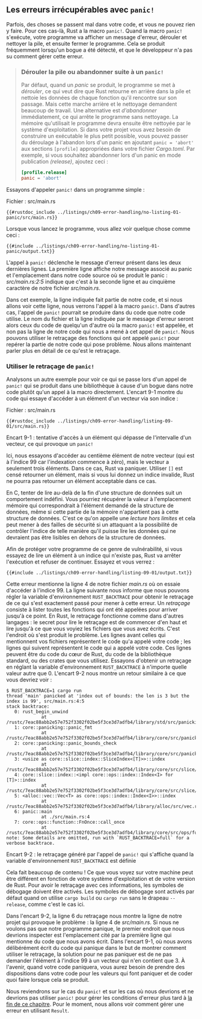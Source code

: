 <!--
## Unrecoverable Errors with `panic!`
-->

## Les erreurs irrécupérables avec `panic!`

<!--
Sometimes, bad things happen in your code, and there’s nothing you can do about
it. In these cases, Rust has the `panic!` macro. When the `panic!` macro
executes, your program will print a failure message, unwind and clean up the
stack, and then quit. This most commonly occurs when a bug of some kind has
been detected and it’s not clear to the programmer how to handle the error.
-->

Parfois, des choses se passent mal dans votre code, et vous ne pouvez rien y
faire. Pour ces cas-là, Rust a la macro `panic!`. Quand la macro `panic!`
s'exécute, votre programme va afficher un message d'erreur, dérouler et nettoyer
la pile, et ensuite fermer le programme. Cela se produit fréquemment lorsqu'un
bogue a été détecté, et que le développeur n'a pas su comment gérer cette
erreur.

<!--
> ### Unwinding the Stack or Aborting in Response to a Panic
>
> By default, when a panic occurs, the program starts *unwinding*, which
> means Rust walks back up the stack and cleans up the data from each function
> it encounters. But this walking back and cleanup is a lot of work. The
> alternative is to immediately *abort*, which ends the program without
> cleaning up. Memory that the program was using will then need to be cleaned
> up by the operating system. If in your project you need to make the resulting
> binary as small as possible, you can switch from unwinding to aborting upon a
> panic by adding `panic = 'abort'` to the appropriate `[profile]` sections in
> your *Cargo.toml* file. For example, if you want to abort on panic in release
> mode, add this:
>
> ```toml
> [profile.release]
> panic = 'abort'
> ```
-->

> ### Dérouler la pile ou abandonner suite à un `panic!`
>
> Par défaut, quand un *panic* se produit, le programme se met à *dérouler*, ce
> qui veut dire que Rust retourne en arrière dans la pile et nettoie les données
> de chaque fonction qu'il rencontre sur son passage. Mais cette marche arrière
> et le nettoyage demandent beaucoup de travail. Une alternative est
> *d'abandonner* immédiatement, ce qui arrête le programme sans nettoyage. La
> mémoire qu'utilisait le programme devra ensuite être nettoyée par le système
> d'exploitation. Si dans votre projet vous avez besoin de construire un
> exécutable le plus petit possible, vous pouvez passer du déroulage à l'abandon
> lors d'un panic en ajoutant `panic = 'abort'` aux sections `[profile]`
> appropriées dans votre fichier *Cargo.toml*. Par exemple, si vous souhaitez
> abandonner lors d'un panic en mode publication *(release)*, ajoutez ceci :
>
> ```toml
> [profile.release]
> panic = 'abort'
> ```

<!--
Let’s try calling `panic!` in a simple program:
-->

Essayons d'appeler `panic!` dans un programme simple :

<!--
<span class="filename">Filename: src/main.rs</span>
-->

<span class="filename">Fichier : src/main.rs</span>

<!--
```rust,should_panic,panics
{{#rustdoc_include ../listings/ch09-error-handling/no-listing-01-panic/src/main.rs}}
```
-->

```rust,should_panic,panics
{{#rustdoc_include ../listings/ch09-error-handling/no-listing-01-panic/src/main.rs}}
```

<!--
When you run the program, you’ll see something like this:
-->

Lorsque vous lancez le programme, vous allez voir quelque chose comme ceci :

<!--
```console
{{#include ../listings/ch09-error-handling/no-listing-01-panic/output.txt}}
```
-->

```console
{{#include ../listings/ch09-error-handling/no-listing-01-panic/output.txt}}
```

<!--
The call to `panic!` causes the error message contained in the last two lines.
The first line shows our panic message and the place in our source code where
the panic occurred: *src/main.rs:2:5* indicates that it’s the second line,
fifth character of our *src/main.rs* file.
-->

L'appel à `panic!` déclenche le message d'erreur présent dans les deux dernières
lignes. La première ligne affiche notre message associé au panic et
l'emplacement dans notre code source où se produit le panic : *src/main.rs:2:5*
indique que c'est à la seconde ligne et au cinquième caractère de notre fichier
*src/main.rs*.

<!--
In this case, the line indicated is part of our code, and if we go to that
line, we see the `panic!` macro call. In other cases, the `panic!` call might
be in code that our code calls, and the filename and line number reported by
the error message will be someone else’s code where the `panic!` macro is
called, not the line of our code that eventually led to the `panic!` call. We
can use the backtrace of the functions the `panic!` call came from to figure
out the part of our code that is causing the problem. We’ll discuss what a
backtrace is in more detail next.
-->

Dans cet exemple, la ligne indiquée fait partie de notre code, et si nous
allons voir cette ligne, nous verrons l'appel à la macro `panic!`. Dans d'autres
cas, l'appel de `panic!` pourrait se produire dans du code que notre code
utilise. Le nom du fichier et la ligne indiquée par le message d'erreur seront
alors ceux du code de quelqu'un d'autre où la macro `panic!` est appelée, et non
pas la ligne de notre code qui nous a mené à cet appel de `panic!`. Nous pouvons
utiliser le retraçage des fonctions qui ont appelé `panic!` pour repérer la
partie de notre code qui pose problème. Nous allons maintenant parler plus en
détail de ce qu'est le retraçage.

<!--
### Using a `panic!` Backtrace
-->

### Utiliser le retraçage de `panic!`

<!--
Let’s look at another example to see what it’s like when a `panic!` call comes
from a library because of a bug in our code instead of from our code calling
the macro directly. Listing 9-1 has some code that attempts to access an
element by index in a vector.
-->

Analysons un autre exemple pour voir ce qui se passe lors d'un appel de `panic!`
qui se produit dans une bibliothèque à cause d'un bogue dans notre code plutôt
qu'un appel à la macro directement. L'encart 9-1 montre du code qui essaye
d'accéder à un élément d'un vecteur via son indice :

<!--
<span class="filename">Filename: src/main.rs</span>
-->

<span class="filename">Fichier : src/main.rs</span>

<!--
```rust,should_panic,panics
{{#rustdoc_include ../listings/ch09-error-handling/listing-09-01/src/main.rs}}
```
-->

```rust,should_panic,panics
{{#rustdoc_include ../listings/ch09-error-handling/listing-09-01/src/main.rs}}
```

<!--
<span class="caption">Listing 9-1: Attempting to access an element beyond the
end of a vector, which will cause a call to `panic!`</span>
-->

<span class="caption">Encart 9-1 : tentative d'accès à un élément qui dépasse de
l'intervalle d'un vecteur, ce qui provoque un `panic!`</span>

<!--
Here, we’re attempting to access the 100th element of our vector (which is at
index 99 because indexing starts at zero), but it has only 3 elements. In this
situation, Rust will panic. Using `[]` is supposed to return an element, but if
you pass an invalid index, there’s no element that Rust could return here that
would be correct.
-->

Ici, nous essayons d'accéder au centième élément de notre vecteur (qui est à
l'indice 99 car l'indexation commence à zéro), mais le vecteur a seulement trois
éléments. Dans ce cas, Rust va paniquer. Utiliser `[]` est censé retourner un
élément, mais si vous lui donnez un indice invalide, Rust ne pourra pas
retourner un élément acceptable dans ce cas.

<!--
In C, attempting to read beyond the end of a data structure is undefined
behavior. You might get whatever is at the location in memory that would
correspond to that element in the data structure, even though the memory
doesn’t belong to that structure. This is called a *buffer overread* and can
lead to security vulnerabilities if an attacker is able to manipulate the index
in such a way as to read data they shouldn’t be allowed to that is stored after
the data structure.
-->

En C, tenter de lire au-delà de la fin d'une structure de données suit un
comportement indéfini. Vous pourriez récupérer la valeur à l'emplacement mémoire
qui correspondrait à l'élément demandé de la structure de données, même si cette
partie de la mémoire n'appartient pas à cette structure de données. C'est ce
qu'on appelle une *lecture hors limites* et cela peut mener à des failles de
sécurité si un attaquant a la possibilité de contrôler l'indice de telle manière
qu'il puisse lire les données qui ne devraient pas être lisibles en dehors de la
structure de données.

<!--
To protect your program from this sort of vulnerability, if you try to read an
element at an index that doesn’t exist, Rust will stop execution and refuse to
continue. Let’s try it and see:
-->

Afin de protéger votre programme de ce genre de vulnérabilité, si vous essayez
de lire un élément à un indice qui n'existe pas, Rust va arrêter l'exécution et
refuser de continuer. Essayez et vous verrez :

<!--
```console
{{#include ../listings/ch09-error-handling/listing-09-01/output.txt}}
```
-->

```console
{{#include ../listings/ch09-error-handling/listing-09-01/output.txt}}
```

<!--
This error points at line 4 of our `main.rs` where we attempt to access index
99. The next note line tells us that we can set the `RUST_BACKTRACE`
environment variable to get a backtrace of exactly what happened to cause the
error. A *backtrace* is a list of all the functions that have been called to
get to this point. Backtraces in Rust work as they do in other languages: the
key to reading the backtrace is to start from the top and read until you see
files you wrote. That’s the spot where the problem originated. The lines above
the lines mentioning your files are code that your code called; the lines below
are code that called your code. These lines might include core Rust code,
standard library code, or crates that you’re using. Let’s try getting a
backtrace by setting the `RUST_BACKTRACE` environment variable to any value
except 0. Listing 9-2 shows output similar to what you’ll see.
-->

Cette erreur mentionne la ligne 4 de notre fichier *main.rs* où on essaie
d'accéder à l'indice 99. La ligne suivante nous informe que nous pouvons régler
la variable d'environnement `RUST_BACKTRACE` pour obtenir le retraçage de ce qui
s'est exactement passé pour mener à cette erreur. Un *retraçage* consiste à
lister toutes les fonctions qui ont été appelées pour arriver jusqu'à ce point.
En Rust, le retraçage fonctionne comme dans d'autres langages : le secret pour
lire le retraçage est de commencer d'en haut et lire jusqu'à ce que vous voyiez
les fichiers que vous avez écrits. C'est l'endroit où s'est produit le problème.
Les lignes avant celles qui mentionnent vos fichiers représentent le code qu'a
appelé votre code ; les lignes qui suivent représentent le code qui a appelé
votre code. Ces lignes peuvent être du code du cœur de Rust, du code de la
bibliothèque standard, ou des crates que vous utilisez. Essayons d'obtenir un
retraçage en réglant la variable d'environnement `RUST_BACKTRACE` à n'importe
quelle valeur autre que 0. L'encart 9-2 nous montre un retour similaire à ce que
vous devriez voir :

<!--
<!-- manual-regeneration
cd listings/ch09-error-handling/listing-09-01
RUST_BACKTRACE=1 cargo run
copy the backtrace output below
check the backtrace number mentioned in the text below the listing
-- >
-->

<!--
```console
$ RUST_BACKTRACE=1 cargo run
thread 'main' panicked at 'index out of bounds: the len is 3 but the index is 99', src/main.rs:4:5
stack backtrace:
   0: rust_begin_unwind
             at /rustc/7eac88abb2e57e752f3302f02be5f3ce3d7adfb4/library/std/src/panicking.rs:483
   1: core::panicking::panic_fmt
             at /rustc/7eac88abb2e57e752f3302f02be5f3ce3d7adfb4/library/core/src/panicking.rs:85
   2: core::panicking::panic_bounds_check
             at /rustc/7eac88abb2e57e752f3302f02be5f3ce3d7adfb4/library/core/src/panicking.rs:62
   3: <usize as core::slice::index::SliceIndex<[T]>>::index
             at /rustc/7eac88abb2e57e752f3302f02be5f3ce3d7adfb4/library/core/src/slice/index.rs:255
   4: core::slice::index::<impl core::ops::index::Index<I> for [T]>::index
             at /rustc/7eac88abb2e57e752f3302f02be5f3ce3d7adfb4/library/core/src/slice/index.rs:15
   5: <alloc::vec::Vec<T> as core::ops::index::Index<I>>::index
             at /rustc/7eac88abb2e57e752f3302f02be5f3ce3d7adfb4/library/alloc/src/vec.rs:1982
   6: panic::main
             at ./src/main.rs:4
   7: core::ops::function::FnOnce::call_once
             at /rustc/7eac88abb2e57e752f3302f02be5f3ce3d7adfb4/library/core/src/ops/function.rs:227
note: Some details are omitted, run with `RUST_BACKTRACE=full` for a verbose backtrace.
```
-->

```console
$ RUST_BACKTRACE=1 cargo run
thread 'main' panicked at 'index out of bounds: the len is 3 but the index is 99', src/main.rs:4:5
stack backtrace:
   0: rust_begin_unwind
             at /rustc/7eac88abb2e57e752f3302f02be5f3ce3d7adfb4/library/std/src/panicking.rs:483
   1: core::panicking::panic_fmt
             at /rustc/7eac88abb2e57e752f3302f02be5f3ce3d7adfb4/library/core/src/panicking.rs:85
   2: core::panicking::panic_bounds_check
             at /rustc/7eac88abb2e57e752f3302f02be5f3ce3d7adfb4/library/core/src/panicking.rs:62
   3: <usize as core::slice::index::SliceIndex<[T]>>::index
             at /rustc/7eac88abb2e57e752f3302f02be5f3ce3d7adfb4/library/core/src/slice/index.rs:255
   4: core::slice::index::<impl core::ops::index::Index<I> for [T]>::index
             at /rustc/7eac88abb2e57e752f3302f02be5f3ce3d7adfb4/library/core/src/slice/index.rs:15
   5: <alloc::vec::Vec<T> as core::ops::index::Index<I>>::index
             at /rustc/7eac88abb2e57e752f3302f02be5f3ce3d7adfb4/library/alloc/src/vec.rs:1982
   6: panic::main
             at ./src/main.rs:4
   7: core::ops::function::FnOnce::call_once
             at /rustc/7eac88abb2e57e752f3302f02be5f3ce3d7adfb4/library/core/src/ops/function.rs:227
note: Some details are omitted, run with `RUST_BACKTRACE=full` for a verbose backtrace.
```

<!--
<span class="caption">Listing 9-2: The backtrace generated by a call to
`panic!` displayed when the environment variable `RUST_BACKTRACE` is set</span>
-->

<span class="caption">Encart 9-2 : le retraçage généré par l'appel de `panic!`
qui s'affiche quand la variable d'environnement `RUST_BACKTRACE` est définie
</span>

<!--
That’s a lot of output! The exact output you see might be different depending
on your operating system and Rust version. In order to get backtraces with this
information, debug symbols must be enabled. Debug symbols are enabled by
default when using `cargo build` or `cargo run` without the `--release` flag,
as we have here.
-->

Cela fait beaucoup de contenu ! Ce que vous voyez sur votre machine peut être
différent en fonction de votre système d'exploitation et de votre version de
Rust. Pour avoir le retraçage avec ces informations, les symboles de débogage
doivent être activés. Les symboles de débogage sont activés par défaut quand on
utilise `cargo build` ou `cargo run` sans le drapeau `--release`, comme c'est le
cas ici.

<!--
In the output in Listing 9-2, line 6 of the backtrace points to the line in
our project that’s causing the problem: line 4 of *src/main.rs*. If we don’t
want our program to panic, the location pointed to by the first line mentioning
a file we wrote is where we should start investigating. In Listing 9-1, where
we deliberately wrote code that would panic in order to demonstrate how to use
backtraces, the way to fix the panic is to not request an element at index 99
from a vector that only contains 3 items. When your code panics in the future,
you’ll need to figure out what action the code is taking with what values to
cause the panic and what the code should do instead.
-->

Dans l'encart 9-2, la ligne 6 du retraçage nous montre la ligne de notre projet
qui provoque le problème : la ligne 4 de *src/main.rs*. Si nous ne voulons pas
que notre programme panique, le premier endroit que nous devrions inspecter est
l'emplacement cité par la première ligne qui mentionne du code que nous avons
écrit. Dans l'encart 9-1, où nous avons délibérément écrit du code qui panique
dans le but de montrer comment utiliser le retraçage, la solution pour ne pas
paniquer est de ne pas demander l'élément à l'indice 99 à un vecteur qui n'en
contient que 3. À l'avenir, quand votre code paniquera, vous aurez besoin de
prendre des dispositions dans votre code pour les valeurs qui font paniquer et
de coder quoi faire lorsque cela se produit.

<!--
We’ll come back to `panic!` and when we should and should not use `panic!` to
handle error conditions in the [“To `panic!` or Not to
`panic!`”][to-panic-or-not-to-panic]<!-- ignore -- > section later in this
chapter. Next, we’ll look at how to recover from an error using `Result`.
-->

Nous reviendrons sur le cas du `panic!` et sur les cas où nous devrions et ne
devrions pas utiliser `panic!` pour gérer les conditions d'erreur plus tard
à [la fin de ce chapitre][to-panic-or-not-to-panic]<!-- ignore -->. Pour le
moment, nous allons voir comment gérer une erreur en utilisant `Result`.

<!--
[to-panic-or-not-to-panic]:
ch09-03-to-panic-or-not-to-panic.html#to-panic-or-not-to-panic
-->

[to-panic-or-not-to-panic]:
ch09-03-to-panic-or-not-to-panic.html
